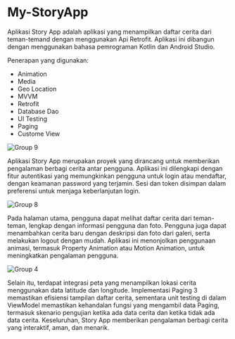 # My-StoryApp
Aplikasi Story App adalah aplikasi yang menampilkan daftar cerita dari teman-temand dengan menggunakan Api Retrofit. Aplikasi ini dibangun dengan menggunakan bahasa pemrograman Kotlin dan Android Studio.

Penerapan yang digunakan: 
- Animation
- Media
- Geo Location
- MVVM
- Retrofit
- Database Dao
- UI Testing
- Paging
- Custome View
  
![Group 9](https://github.com/Afaryn/My-StoryApp/assets/125910139/5d552f6d-44be-48dc-9bdc-c4111b674096)

Aplikasi Story App merupakan proyek yang dirancang untuk memberikan pengalaman berbagi cerita antar pengguna. Aplikasi ini dilengkapi dengan fitur autentikasi yang memungkinkan pengguna untuk login atau mendaftar, dengan keamanan password yang terjamin. Sesi dan token disimpan dalam preferensi untuk menjaga keberlanjutan login. 

![Group 8](https://github.com/Afaryn/My-StoryApp/assets/125910139/b8f16062-6d66-40fc-a2ed-66a86d5637f6)

Pada halaman utama, pengguna dapat melihat daftar cerita dari teman-teman, lengkap dengan informasi pengguna dan foto. Pengguna juga dapat menambahkan cerita baru dengan deskripsi dan foto dari galeri, serta melakukan logout dengan mudah. Aplikasi ini menonjolkan penggunaan animasi, termasuk Property Animation atau Motion Animation, untuk meningkatkan pengalaman pengguna. 

![Group 4](https://github.com/Afaryn/My-StoryApp/assets/125910139/81bb9a6b-045a-4727-91c7-060cf017f8a7)

Selain itu, terdapat integrasi peta yang menampilkan lokasi cerita menggunakan data latitude dan longitude. Implementasi Paging 3 memastikan efisiensi tampilan daftar cerita, sementara unit testing di dalam ViewModel memastikan kehandalan fungsi yang mengambil data Paging, termasuk skenario pengujian ketika ada data cerita dan ketika tidak ada data cerita. Keseluruhan, Story App memberikan pengalaman berbagi cerita yang interaktif, aman, dan menarik.


